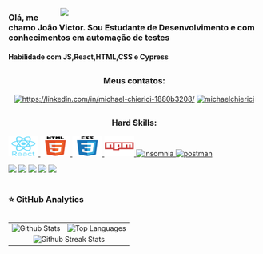 <img align="right" src="https://user-images.githubusercontent.com/78627567/168427335-c142e66d-f7d3-43a8-9d24-8858ef890723.svg" width="400"  > </img>
<h3 align="left"> Olá, me chamo João Victor. Sou Estudante de Desenvolvimento e com conhecimentos em automação de testes</h3> 
<h4 align="left">Habilidade com JS,React,HTML,CSS e Cypress </h4>

##
<h3 align="center">Meus contatos:</h3>

<p align="center">
<a href="www.linkedin.com/in/joão-victor-b47870239/" target="blank"><img align="center" src="https://raw.githubusercontent.com/rahuldkjain/github-profile-readme-generator/master/src/images/icons/Social/linked-in-alt.svg" alt="https://linkedin.com/in/michael-chierici-1880b3208/" height="30" width="40" /></a>
<a href="https://www.instagram.com/joao.victor2941/" target="blank"><img align="center" src="https://raw.githubusercontent.com/rahuldkjain/github-profile-readme-generator/master/src/images/icons/Social/instagram.svg" alt="michaelchierici" height="30" width="40" /></a>

 ##
<h3 align="center">Hard Skills:</h3>
<a href="https://reactjs.org/" target="_blank" rel="noreferrer"> <img src="https://raw.githubusercontent.com/devicons/devicon/master/icons/react/react-original-wordmark.svg" alt="react" width="60" height="40"/> </a>  
<a href="https://www.w3.org/html/" target="_blank" rel="noreferrer"> <img src="https://raw.githubusercontent.com/devicons/devicon/master/icons/html5/html5-original-wordmark.svg" alt="html5" width="60" height="40"/> </a>  </a> <a href="https://www.w3schools.com/css/" target="_blank" rel="noreferrer"> <img src="https://raw.githubusercontent.com/devicons/devicon/master/icons/css3/css3-original-wordmark.svg" alt="css3" width="60"height="40"/> </a> 
<a href="https://www.npmjs.com/" target="_blank" rel="noreferrer"> <img src="https://raw.githubusercontent.com/devicons/devicon/master/icons/npm/npm-original-wordmark.svg" alt="npm" width="60" height="40"/> </a> 
<a href="https://insomnia.rest/" target="_blank" rel="noreferrer"> <img src="https://avatars.githubusercontent.com/u/1325540?s=200&v=4" alt="insomnia" width="60" height="40"/> </a>
<a href="https://www.postman.com/" target="_blank" rel="noreferrer"> <img src="https://www.vectorlogo.zone/logos/getpostman/getpostman-icon.svg" alt="postman" width="60" height="40"/> </a>  
</p>

<a href="https://user-images.githubusercontent.com/78627567/168427335-c142e66d-f7d3-43a8-9d24-8858ef890723.svg" target="_blank" rel="noreferrer"> </a>


 <div> 
<img src="https://img.shields.io/badge/styledcomponents-DB7093.svg?style=for-the-badge&logo=styled-components&logoColor=white" />
<img src="https://img.shields.io/badge/Insomnia-4000BF.svg?style=for-the-badge&logo=Insomnia&logoColor=white" />
<img src="https://img.shields.io/badge/Expo-000020.svg?style=for-the-badge&logo=Expo&logoColor=white" />
<img src="https://img.shields.io/badge/Yarn-2C8EBB.svg?style=for-the-badge&logo=Yarn&logoColor=white" />
<img src="https://img.shields.io/badge/npm-CB3837.svg?style=for-the-badge&logo=npm&logoColor=white" />
</div>


#

 ###  
 
<h3 align="left"> ⭐ GitHub Analytics </h3>
 
<table align="left" >
  <tr>
    <td align="center">
      <img src="https://github-readme-stats.vercel.app/api?username=Joao848846&theme=dark&hide_border=false&include_all_commits=true" alt="Github Stats" />
    </td>
    <td align="center">
      <img src="https://github-readme-stats.vercel.app/api/top-langs/?username=Joao848846&theme=dark&hide_border=false&include_all_commits=true&count_private=true&layout=compact" alt="Top Languages" />
    </td>
  </tr>
  <tr>
    <td colspan="2" align="center">
      <img src="https://github-readme-streak-stats.herokuapp.com/?user=Joao848846&theme=dark&hide_border=false" alt="Github Streak Stats" />
    </td>
  </tr>
</table>

